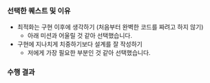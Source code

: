 ### 선택한 퀘스트 및 이유

- 최적화는 구현 이후에 생각하기 (처음부터 완벽한 코드를 짜려고 하지 않기)
  - 아래 미션과 어울릴 것 같아 선택했습니다.
- 구현에 지나치게 치중하기보다 설계를 잘 작성하기
  - 저에게 가장 필요한 부분인 것 같아 선택했습니다.

### 수행 결과
